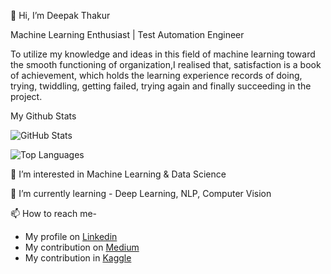 👋 Hi, I’m Deepak Thakur

Machine Learning Enthusiast | Test Automation Engineer

To utilize my knowledge and ideas in this field of machine learning toward the smooth functioning of organization,I realised that, satisfaction is a book of achievement, which holds the learning experience records of doing, trying, twiddling, getting failed, trying again and finally succeeding in the project.

My Github Stats

![GitHub Stats](https://github-readme-stats.vercel.app/api?username=deepakthakur-92&theme=radical)

![Top Languages](https://github-readme-stats.vercel.app/api/top-langs/?username=deepakthakur-92&show_icons=true&theme=radical)


👀 I’m interested in Machine Learning & Data Science

🌱 I’m currently learning - Deep Learning, NLP, Computer Vision

📫 How to reach me-
   -  My profile on [Linkedin](https://linkedin.com/in/deepakthakur2913)
   -  My contribution on [Medium](https://medium.com/@deepak2009thakur_46286)
   -  My contribution in [Kaggle](https://kaggle.com/deepakthakur92)




<!---
deepakthakur-92/deepakthakur-92 is a ✨ special ✨ repository because its `README.md` (this file) appears on your GitHub profile.
You can click the Preview link to take a look at your changes.
--->
